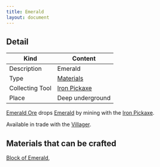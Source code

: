 ```yaml
---
title: Emerald
layout: document
---
```

## Detail

|Kind|Content|
|---|---|
|Description|Emerald|
|Type|[Materials](Materials)|
|Collecting Tool|[Iron Pickaxe](Iron_Pickaxe)|
|Place|Deep underground|

[Emerald Ore](Emerald_Ore) drops [Emerald](Emerald) by mining with the [Iron Pickaxe](Iron_Pickaxe).

Available in trade with the [Villager](Villager).

## Materials that can be crafted

[Block of Emerald](Block_of_Emerald),
